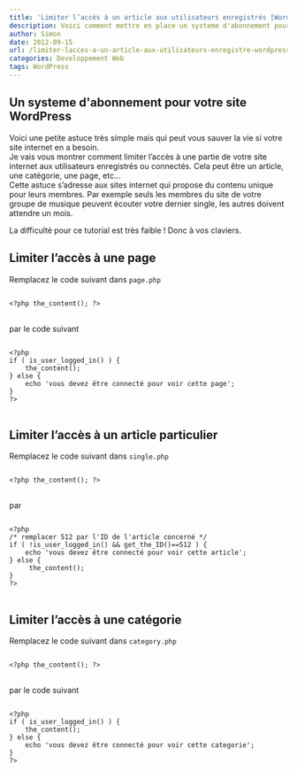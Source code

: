 ```yaml
---
title: 'Limiter l’accès à un article aux utilisateurs enregistrés [WordPress]'
description: Voici comment mettre en place un systeme d'abonnement pour lire vos articles sous WordPress
author: Simon
date: 2012-09-15
url: /limiter-lacces-a-un-article-aux-utilisateurs-enregistre-wordpress/
categories: Developpement Web
tags: WordPress
---
```

## Un systeme d'abonnement pour votre site WordPress

Voici une petite astuce très simple mais qui peut vous sauver la vie si votre site internet en a besoin.  
Je vais vous montrer comment limiter l’accès à une partie de votre site internet aux utilisateurs enregistrés ou connectés. Cela peut être un article, une catégorie, une page, etc…  
Cette astuce s’adresse aux sites internet qui propose du contenu unique pour leurs membres. Par exemple seuls les membres du site de votre groupe de musique peuvent écouter votre dernier single, les autres doivent attendre un mois.

La difficulté pour ce tutorial est très faible ! Donc à vos claviers.

## Limiter l’accès à une page

Remplacez le code suivant dans <code>page.php</code>

<pre class="language-php">
<code>
&lt;?php the_content(); ?&gt;
</code>
</pre>

par le code suivant

<pre class="language-php">
<code>
&lt;?php
if ( is_user_logged_in() ) {
    the_content();
} else {
    echo 'vous devez &ecirc;tre connect&eacute; pour voir cette page';
}
?&gt;
</code>
</pre>

## Limiter l’accès à un article particulier

Remplacez le code suivant dans <code>single.php</code>

<pre class="language-php">
<code>
&lt;?php the_content(); ?&gt;
</code>
</pre>

par

<pre class="language-php">
<code>
&lt;?php
/* remplacer 512 par l'ID de l'article concerné */
if ( !is_user_logged_in() && get_the_ID()==512 ) {   
    echo 'vous devez &ecirc;tre connect&eacute; pour voir cette article';
} else {
     the_content();
}
?&gt;
</code>
</pre>

## Limiter l’accès à une catégorie

Remplacez le code suivant dans <code>category.php</code>

<pre class="language-php">
<code>
&lt;?php the_content(); ?&gt;
</code>
</pre>

par le code suivant

<pre class="language-php">
<code>
&lt;?php
if ( is_user_logged_in() ) {
    the_content();
} else {
    echo 'vous devez &ecirc;tre connect&eacute; pour voir cette categorie';
}
?&gt;
</code>
</pre>